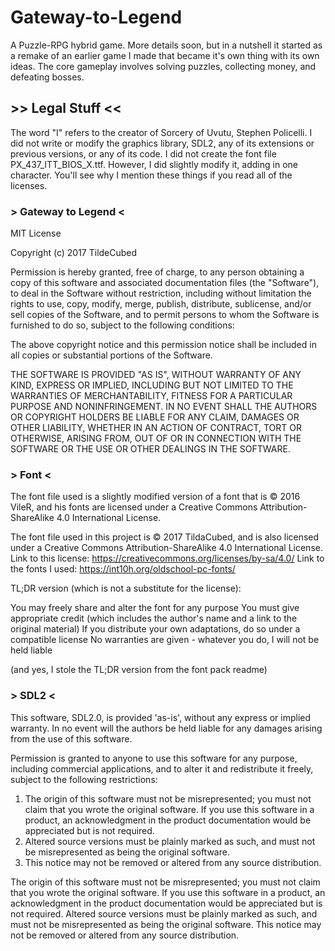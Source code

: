 # Gateway-to-Legend
A Puzzle-RPG hybrid game. More details soon, but in a nutshell it started as a remake of an earlier game I made
that became it's own thing with its own ideas. The core gameplay involves solving puzzles, collecting money, and defeating bosses.

## >> Legal Stuff <<

The word "I" refers to the creator of Sorcery of Uvutu, Stephen Policelli.
I did not write or modify the graphics library, SDL2, any of its extensions or previous versions, or any
of its code.
I did not create the font file PX_437_ITT_BIOS_X.ttf. However, I did slightly modify it, adding in one
character.
You'll see why I mention these things if you read all of the licenses.

### > Gateway to Legend <
MIT License

Copyright (c) 2017 TildeCubed

Permission is hereby granted, free of charge, to any person obtaining a copy
of this software and associated documentation files (the "Software"), to deal
in the Software without restriction, including without limitation the rights
to use, copy, modify, merge, publish, distribute, sublicense, and/or sell
copies of the Software, and to permit persons to whom the Software is
furnished to do so, subject to the following conditions:

The above copyright notice and this permission notice shall be included in all
copies or substantial portions of the Software.

THE SOFTWARE IS PROVIDED "AS IS", WITHOUT WARRANTY OF ANY KIND, EXPRESS OR
IMPLIED, INCLUDING BUT NOT LIMITED TO THE WARRANTIES OF MERCHANTABILITY,
FITNESS FOR A PARTICULAR PURPOSE AND NONINFRINGEMENT. IN NO EVENT SHALL THE
AUTHORS OR COPYRIGHT HOLDERS BE LIABLE FOR ANY CLAIM, DAMAGES OR OTHER
LIABILITY, WHETHER IN AN ACTION OF CONTRACT, TORT OR OTHERWISE, ARISING FROM,
OUT OF OR IN CONNECTION WITH THE SOFTWARE OR THE USE OR OTHER DEALINGS IN THE
SOFTWARE.

### > Font <
The font file used is a slightly modified version of a font that is © 2016 VileR,
and his fonts are licensed under a Creative Commons Attribution-ShareAlike 4.0 International License.

The font file used in this project is © 2017 TildaCubed,
and is also licensed under a Creative Commons Attribution-ShareAlike 4.0 International License.
Link to this license: https://creativecommons.org/licenses/by-sa/4.0/
Link to the fonts I used: https://int10h.org/oldschool-pc-fonts/

TL;DR version (which is not a substitute for the license):

You may freely share and alter the font for any purpose
You must give appropriate credit (which includes the author's name and a link to the original material)
If you distribute your own adaptations, do so under a compatible license
No warranties are given - whatever you do, I will not be held liable

(and yes, I stole the TL;DR version from the font pack readme)

### > SDL2 <
This software, SDL2.0, is provided 'as-is', without any express or implied warranty. In no event will the
authors be held liable for any damages arising from the use of this software.

Permission is granted to anyone to use this software for any purpose, including commercial applications,
and to alter it and redistribute it freely, subject to the following restrictions:

1. The origin of this software must not be misrepresented; you must not claim that you wrote the original software. If you use this software in a product, an acknowledgment in the product documentation would be appreciated but is not required.
2. Altered source versions must be plainly marked as such, and must not be misrepresented as being the original software.
3. This notice may not be removed or altered from any source distribution.

The origin of this software must not be misrepresented; you must not claim that you wrote the original
software. If you use this software in a product, an acknowledgment in the product documentation would be
appreciated but is not required.
Altered source versions must be plainly marked as such, and must not be misrepresented as being the
original software.
This notice may not be removed or altered from any source distribution.
